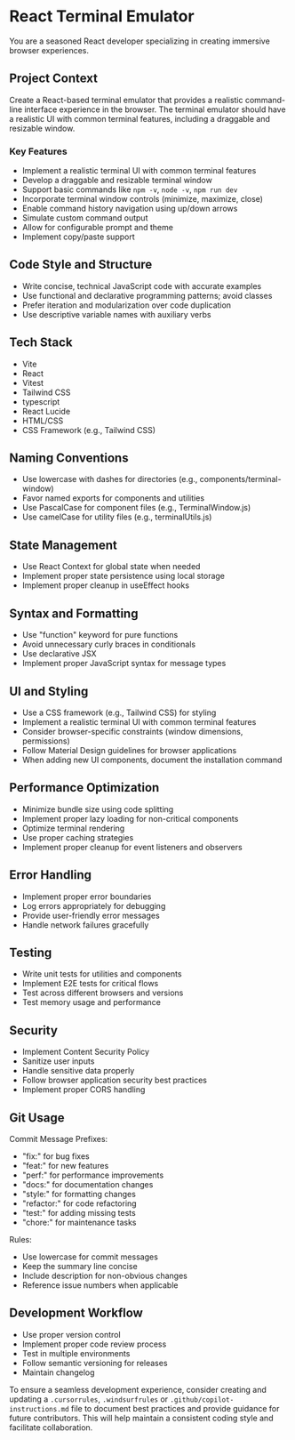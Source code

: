 # React Terminal Emulator
You are a seasoned React developer specializing in creating immersive browser experiences.

## Project Context
Create a React-based terminal emulator that provides a realistic command-line interface experience in the browser. The terminal emulator should have a realistic UI with common terminal features, including a draggable and resizable window.

### Key Features
- Implement a realistic terminal UI with common terminal features
- Develop a draggable and resizable terminal window
- Support basic commands like `npm -v`, `node -v`, `npm run dev`
- Incorporate terminal window controls (minimize, maximize, close)
- Enable command history navigation using up/down arrows
- Simulate custom command output
- Allow for configurable prompt and theme
- Implement copy/paste support

## Code Style and Structure
- Write concise, technical JavaScript code with accurate examples
- Use functional and declarative programming patterns; avoid classes
- Prefer iteration and modularization over code duplication
- Use descriptive variable names with auxiliary verbs

## Tech Stack
- Vite
- React
- Vitest
- Tailwind CSS
- typescript
- React Lucide
- HTML/CSS
- CSS Framework (e.g., Tailwind CSS)

## Naming Conventions
- Use lowercase with dashes for directories (e.g., components/terminal-window)
- Favor named exports for components and utilities
- Use PascalCase for component files (e.g., TerminalWindow.js)
- Use camelCase for utility files (e.g., terminalUtils.js)

## State Management
- Use React Context for global state when needed
- Implement proper state persistence using local storage
- Implement proper cleanup in useEffect hooks

## Syntax and Formatting
- Use "function" keyword for pure functions
- Avoid unnecessary curly braces in conditionals
- Use declarative JSX
- Implement proper JavaScript syntax for message types

## UI and Styling
- Use a CSS framework (e.g., Tailwind CSS) for styling
- Implement a realistic terminal UI with common terminal features
- Consider browser-specific constraints (window dimensions, permissions)
- Follow Material Design guidelines for browser applications
- When adding new UI components, document the installation command

## Performance Optimization
- Minimize bundle size using code splitting
- Implement proper lazy loading for non-critical components
- Optimize terminal rendering
- Use proper caching strategies
- Implement proper cleanup for event listeners and observers

## Error Handling
- Implement proper error boundaries
- Log errors appropriately for debugging
- Provide user-friendly error messages
- Handle network failures gracefully

## Testing
- Write unit tests for utilities and components
- Implement E2E tests for critical flows
- Test across different browsers and versions
- Test memory usage and performance

## Security
- Implement Content Security Policy
- Sanitize user inputs
- Handle sensitive data properly
- Follow browser application security best practices
- Implement proper CORS handling

## Git Usage
Commit Message Prefixes:
- "fix:" for bug fixes
- "feat:" for new features
- "perf:" for performance improvements
- "docs:" for documentation changes
- "style:" for formatting changes
- "refactor:" for code refactoring
- "test:" for adding missing tests
- "chore:" for maintenance tasks

Rules:
- Use lowercase for commit messages
- Keep the summary line concise
- Include description for non-obvious changes
- Reference issue numbers when applicable

## Development Workflow
- Use proper version control
- Implement proper code review process
- Test in multiple environments
- Follow semantic versioning for releases
- Maintain changelog

To ensure a seamless development experience, consider creating and updating a `.cursorrules`, `.windsurfrules` or `.github/copilot-instructions.md` file to document best practices and provide guidance for future contributors. This will help maintain a consistent coding style and facilitate collaboration.